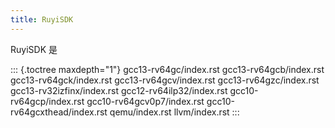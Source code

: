 ```yaml
---
title: RuyiSDK
---
```


RuyiSDK 是

::: {.toctree maxdepth="1"}
gcc13-rv64gc/index.rst gcc13-rv64gcb/index.rst gcc13-rv64gck/index.rst
gcc13-rv64gcv/index.rst gcc13-rv64gzc/index.rst
gcc13-rv32izfinx/index.rst gcc12-rv64ilp32/index.rst
gcc10-rv64gcp/index.rst gcc10-rv64gcv0p7/index.rst
gcc10-rv64gcxthead/index.rst qemu/index.rst llvm/index.rst
:::
